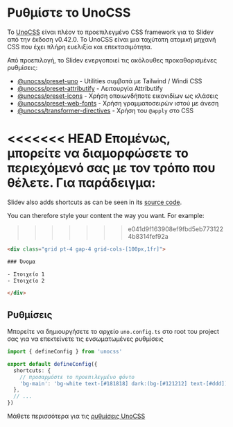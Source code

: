 # Ρυθμίστε το UnoCSS

<Environment type="node" />

Το [UnoCSS](https://unocss.dev) είναι πλέον το προεπιλεγμένο CSS framework για το Slidev από την έκδοση v0.42.0. Το UnoCSS είναι μια ταχύτατη ατομική μηχανή CSS που έχει πλήρη ευελιξία και επεκτασιμότητα.

Από προεπιλογή, το Slidev ενεργοποιεί τις ακόλουθες προκαθορισμένες ρυθμίσεις:

- [@unocss/preset-uno](https://unocss.dev/presets/uno) - Utilities συμβατά με Tailwind / Windi CSS
- [@unocss/preset-attributify](https://unocss.dev/presets/attributify) - Λειτουργία Attributify
- [@unocss/preset-icons](https://unocss.dev/presets/icons) - Χρήση οποιωνδήποτε εικονιδίων ως κλάσεις
- [@unocss/preset-web-fonts](https://unocss.dev/presets/web-fonts) - Χρήση γραμματοσειρών ιστού με άνεση
- [@unocss/transformer-directives](https://unocss.dev/transformers/directives) - Χρήση του `@apply` στο CSS

<<<<<<< HEAD
Επομένως, μπορείτε να διαμορφώσετε το περιεχόμενό σας με τον τρόπο που θέλετε. Για παράδειγμα:
=======
Slidev also adds shortcuts as can be seen in its [source code](https://github.com/slidevjs/slidev/blob/main/packages/client/uno.config.ts).

You can therefore style your content the way you want. For example:
>>>>>>> e041d9f163908ef9fbd5eb7731224b8314fef92a

```html
<div class="grid pt-4 gap-4 grid-cols-[100px,1fr]">

### Όνομα

- Στοιχείο 1
- Στοιχείο 2

</div>
```

## Ρυθμίσεις

Μπορείτε να δημιουργήσετε το αρχείο `uno.config.ts` στο root του project σας για να επεκτείνετε τις ενσωματωμένες ρυθμίσεις

```ts
import { defineConfig } from 'unocss'

export default defineConfig({
  shortcuts: {
    // προσαρμόστε το προεπιλεγμένο φόντο
    'bg-main': 'bg-white text-[#181818] dark:(bg-[#121212] text-[#ddd])',
  },
  // ...
})
```

Μάθετε περισσότερα για τις [ρυθμίσεις UnoCSS](https://unocss.dev/guide/config-file)
